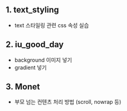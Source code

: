 ## 1. text_styling
- text 스타일링 관련 css 속성 실습
## 2. iu_good_day
- background 이미지 넣기
- gradient 넣기
## 3. Monet
- 부모 넘는 컨텐츠 처리 방법 (scroll, nowrap 등)
